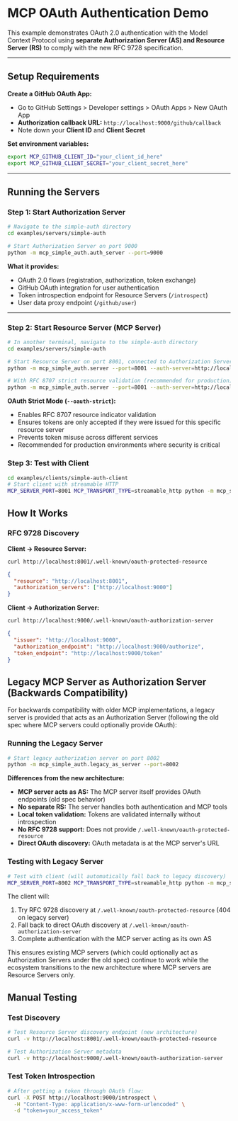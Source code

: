 # MCP OAuth Authentication Demo

This example demonstrates OAuth 2.0 authentication with the Model Context Protocol using **separate Authorization Server (AS) and Resource Server (RS)** to comply with the new RFC 9728 specification.

---

## Setup Requirements

**Create a GitHub OAuth App:**
- Go to GitHub Settings > Developer settings > OAuth Apps > New OAuth App
- **Authorization callback URL:** `http://localhost:9000/github/callback`
- Note down your **Client ID** and **Client Secret**

**Set environment variables:**
```bash
export MCP_GITHUB_CLIENT_ID="your_client_id_here"  
export MCP_GITHUB_CLIENT_SECRET="your_client_secret_here"
```

---

## Running the Servers

### Step 1: Start Authorization Server

```bash
# Navigate to the simple-auth directory
cd examples/servers/simple-auth

# Start Authorization Server on port 9000
python -m mcp_simple_auth.auth_server --port=9000
```

**What it provides:**
- OAuth 2.0 flows (registration, authorization, token exchange)
- GitHub OAuth integration for user authentication
- Token introspection endpoint for Resource Servers (`/introspect`)
- User data proxy endpoint (`/github/user`)

---

### Step 2: Start Resource Server (MCP Server)

```bash
# In another terminal, navigate to the simple-auth directory
cd examples/servers/simple-auth

# Start Resource Server on port 8001, connected to Authorization Server
python -m mcp_simple_auth.server --port=8001 --auth-server=http://localhost:9000  --transport=streamable-http

# With RFC 8707 strict resource validation (recommended for production)
python -m mcp_simple_auth.server --port=8001 --auth-server=http://localhost:9000  --transport=streamable-http --oauth-strict
```

**OAuth Strict Mode (`--oauth-strict`):**
- Enables RFC 8707 resource indicator validation
- Ensures tokens are only accepted if they were issued for this specific resource server
- Prevents token misuse across different services
- Recommended for production environments where security is critical


### Step 3: Test with Client

```bash
cd examples/clients/simple-auth-client
# Start client with streamable HTTP  
MCP_SERVER_PORT=8001 MCP_TRANSPORT_TYPE=streamable_http python -m mcp_simple_auth_client.main
```


## How It Works

### RFC 9728 Discovery

**Client → Resource Server:**
```bash
curl http://localhost:8001/.well-known/oauth-protected-resource
```
```json
{
  "resource": "http://localhost:8001",
  "authorization_servers": ["http://localhost:9000"]
}
```

**Client → Authorization Server:**
```bash
curl http://localhost:9000/.well-known/oauth-authorization-server
```
```json
{
  "issuer": "http://localhost:9000",
  "authorization_endpoint": "http://localhost:9000/authorize",
  "token_endpoint": "http://localhost:9000/token"
}
```

## Legacy MCP Server as Authorization Server (Backwards Compatibility)

For backwards compatibility with older MCP implementations, a legacy server is provided that acts as an Authorization Server (following the old spec where MCP servers could optionally provide OAuth):

### Running the Legacy Server

```bash
# Start legacy authorization server on port 8002
python -m mcp_simple_auth.legacy_as_server --port=8002
```

**Differences from the new architecture:**
- **MCP server acts as AS:** The MCP server itself provides OAuth endpoints (old spec behavior)
- **No separate RS:** The server handles both authentication and MCP tools
- **Local token validation:** Tokens are validated internally without introspection
- **No RFC 9728 support:** Does not provide `/.well-known/oauth-protected-resource`
- **Direct OAuth discovery:** OAuth metadata is at the MCP server's URL

### Testing with Legacy Server

```bash
# Test with client (will automatically fall back to legacy discovery)
MCP_SERVER_PORT=8002 MCP_TRANSPORT_TYPE=streamable_http python -m mcp_simple_auth_client.main
```

The client will:
1. Try RFC 9728 discovery at `/.well-known/oauth-protected-resource` (404 on legacy server)
2. Fall back to direct OAuth discovery at `/.well-known/oauth-authorization-server` 
3. Complete authentication with the MCP server acting as its own AS

This ensures existing MCP servers (which could optionally act as Authorization Servers under the old spec) continue to work while the ecosystem transitions to the new architecture where MCP servers are Resource Servers only.

## Manual Testing

### Test Discovery
```bash
# Test Resource Server discovery endpoint (new architecture)
curl -v http://localhost:8001/.well-known/oauth-protected-resource

# Test Authorization Server metadata
curl -v http://localhost:9000/.well-known/oauth-authorization-server
```

### Test Token Introspection
```bash
# After getting a token through OAuth flow:
curl -X POST http://localhost:9000/introspect \
  -H "Content-Type: application/x-www-form-urlencoded" \
  -d "token=your_access_token"
```
